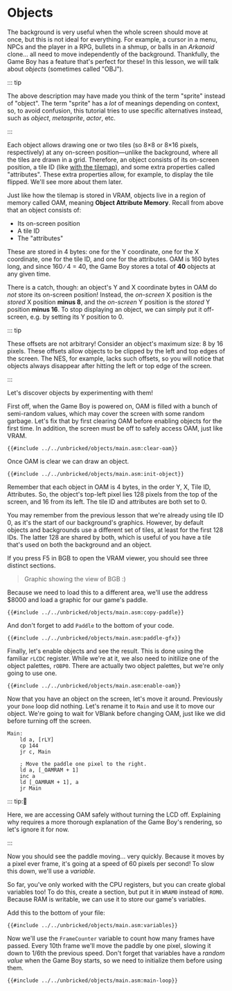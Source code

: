 # Objects

The background is very useful when the whole screen should move at once, but this is not ideal for everything.
For example, a cursor in a menu, NPCs and the player in a RPG, bullets in a shmup, or balls in an *Arkanoid* clone... all need to move independently of the background.
Thankfully, the Game Boy has a feature that's perfect for these!
In this lesson, we will talk about *objects* (sometimes called "OBJ").

::: tip

The above description may have made you think of the term "sprite" instead of "object".
The term "sprite" has a *lot* of meanings depending on context, so, to avoid confusion, this tutorial tries to use specific alternatives instead, such as *object*, *metasprite*, *actor*, etc.

:::

Each object allows drawing one or two tiles (so 8×8 or 8×16 pixels, respectively) at any on-screen position—unlike the background, where all the tiles are drawn in a grid.
Therefore, an object consists of its on-screen position, a tile ID (like [with the tilemap](../part1/tilemap.md)), and some extra properties called "attributes".
These extra properties allow, for example, to display the tile flipped.
We'll see more about them later.

Just like how the tilemap is stored in VRAM, objects live in a region of memory called OAM, meaning **Object Attribute Memory**.
Recall from above that an object consists of:
- Its on-screen position
- A tile ID
- The "attributes"

These are stored in 4 bytes: one for the Y coordinate, one for the X coordinate, one for the tile ID, and one for the attributes.
OAM is 160 bytes long, and since 160 ∕ 4 = 40, the Game Boy stores a total of **40** objects at any given time.

There is a catch, though: an object's Y and X coordinate bytes in OAM do *not* store its on-screen position!
Instead, the *on-screen* X position is the *stored* X position **minus 8**, and the *on-screen* Y position is the *stored* Y position **minus 16**.
To stop displaying an object, we can simply put it off-screen, e.g. by setting its Y position to 0.

::: tip

These offsets are not arbitrary!
Consider an object's maximum size: 8 by 16 pixels.
These offsets allow objects to be clipped by the left and top edges of the screen.
The NES, for example, lacks such offsets, so you will notice that objects always disappear after hitting the left or top edge of the screen.

:::

Let's discover objects by experimenting with them!

First off, when the Game Boy is powered on, OAM is filled with a bunch of semi-random values, which may cover the screen with some random garbage.
Let's fix that by first clearing OAM before enabling objects for the first time.
In addition, the screen must be off to safely access OAM, just like VRAM.

```rgbasm,linenos,start={{#line_no_of "" ../../unbricked/objects/main.asm:clear-oam}}
{{#include ../../unbricked/objects/main.asm:clear-oam}}
```

Once OAM is clear we can draw an object.

```rgbasm,linenos,start={{#line_no_of "" ../../unbricked/objects/main.asm:init-object}}
{{#include ../../unbricked/objects/main.asm:init-object}}
```

Remember that each object in OAM is 4 bytes, in the order Y, X, Tile ID, Attributes.
So, the object's top-left pixel lies 128 pixels from the top of the screen, and 16 from its left.
The tile ID and attributes are both set to 0.

You may remember from the previous lesson that we're already using tile ID 0, as it's the start of our background's graphics.
However, by default objects and backgrounds use a different set of tiles, at least for the first 128 IDs.
The latter 128 are shared by both, which is useful of you have a tile that's used on both the background and an object.

If you press F5 in BGB to open the VRAM viewer, you should see three distinct sections.
> Graphic showing the view of BGB :)

Because we need to load this to a different area, we'll use the address $8000 and load a graphic for our game's paddle.

```rgbasm,linenos,start={{#line_no_of "" ../../unbricked/objects/main.asm:copy-paddle}}
{{#include ../../unbricked/objects/main.asm:copy-paddle}}
```

And don't forget to add `Paddle` to the bottom of your code.

```rgbasm,linenos,start={{#line_no_of "" ../../unbricked/objects/main.asm:paddle-gfx}}
{{#include ../../unbricked/objects/main.asm:paddle-gfx}}
```

Finally, let's enable objects and see the result. This is done using the familiar `rLCDC` register.
While we're at it, we also need to initilize one of the object palettes, `rOBP0`.
There are actually two object palettes, but we're only going to use one.

```rgbasm,linenos,start={{#line_no_of "" ../../unbricked/objects/main.asm:enable-oam}}
{{#include ../../unbricked/objects/main.asm:enable-oam}}
```

Now that you have an object on the screen, let's move it around.
Previously your `Done` loop did nothing.
Let's rename it to `Main` and use it to move our object.
We're going to wait for VBlank before changing OAM, just like we did before turning off the screen.

```rgbasm,linenos,start={{#line_no_of "^Main:" ../../unbricked/objects/main.asm}}
Main:
	ld a, [rLY]
	cp 144
	jr c, Main

	; Move the paddle one pixel to the right.
	ld a, [_OAMRAM + 1]
	inc a
	ld [_OAMRAM + 1], a
	jr Main
```

::: tip:🤨

Here, we are accessing OAM safely without turning the LCD off.
Explaining why requires a more thorough explanation of the Game Boy's rendering, so let's ignore it for now.

:::

Now you should see the paddle moving... very quickly.
Because it moves by a pixel ever frame, it's going at a speed of 60 pixels per second!
To slow this down, we'll use a *variable*.

So far, you've only worked with the CPU registers, but you can create global variables too!
To do this, create a section, but put it in `WRAM0` instead of `ROM0`.
Because RAM is writable, we can use it to store our game's variables.

Add this to the bottom of your file:

```rgbasm,linenos,start={{#line_no_of "" ../../unbricked/objects/main.asm:variables}}
{{#include ../../unbricked/objects/main.asm:variables}}
```

Now we'll use the `FrameCounter` variable to count how many frames have passed.
Every 10th frame we'll move the paddle by one pixel, slowing it down to 1/6th the previous speed.
Don't forget that variables have a *random value* when the Game Boy starts, so we need to initialize them before using them.

```rgbasm,linenos,start={{#line_no_of "" ../../unbricked/objects/main.asm:main-loop}}
{{#include ../../unbricked/objects/main.asm:main-loop}}
```
